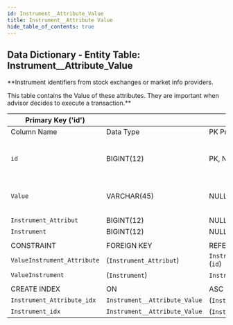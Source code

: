 ```yaml
---
id: Instrument__Attribute_Value
title: Instrument__Attribute Value
hide_table_of_contents: true
---
```


## Data Dictionary - Entity Table: Instrument__Attribute_Value

**Instrument identifiers from stock exchanges or market info providers.
 
 This table contains the Value of these attributes. They are important when advisor decides to execute a transaction.**	


| Primary Key ('id')||ENGINE = InnoDB|||
|---|---|---|---|---|
|Column Name|Data Type|PK Primary Key, NN-Not Null, Null|Example|Comments|
||
|`id`|BIGINT(12)|PK, NN|1|PrimaryKey-ID, Not Null (auto creates)|
|`Value`|VARCHAR(45)|NULL|e.g: US2058871029, TRE.MC, 6178, OMFSPF|The Attribute Value|
|`Instrument_Attribut`|BIGINT(12)|NULL|1||
|`Instrument`|BIGINT(12)|NULL|1||
||
|CONSTRAINT|FOREIGN KEY|REFERENCES|ON DELETE|ON UPDATE|
|`ValueInstrument_Attribute`|(`Instrument_Attribut`)|`Instrument__Attribute_Definition` (`id`)| NO ACTION|NO ACTION|
|`ValueInstrument`|(`Instrument`)|`Instrument` (`id`)| NO ACTION|NO ACTION|
||
|CREATE INDEX|ON|ASC|VISABLE||
|`Instrument_Attribute_idx`|`Instrument__Attribute_Value`| (`Instrument_Attribut` ASC)| VISIBLE||
|`Instrument_idx`|`Instrument__Attribute_Value`| (`Instrument` ASC)| VISIBLE||
